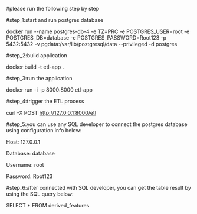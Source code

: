 #please run the following step by step

#step_1:start and run postgres database

docker run --name postgres-db-4 -e TZ=PRC -e POSTGRES_USER=root -e POSTGRES_DB=database -e POSTGRES_PASSWORD=Root123 -p 5432:5432 -v pgdata:/var/lib/postgresql/data --privileged -d postgres

#step_2:build application

docker build -t etl-app .

#step_3:run the application

docker run -i -p 8000:8000 etl-app

#step_4:trigger the ETL process

curl -X POST http://127.0.0.1:8000/etl

#step_5:you can use any SQL developer to connect the postgres database using configuration info below: 

Host: 127.0.0.1

Database: database

Username: root

Password: Root123

#step_6:after connected with SQL developer, you can get the table result by using the SQL query below:

SELECT 
    * 
FROM derived_features